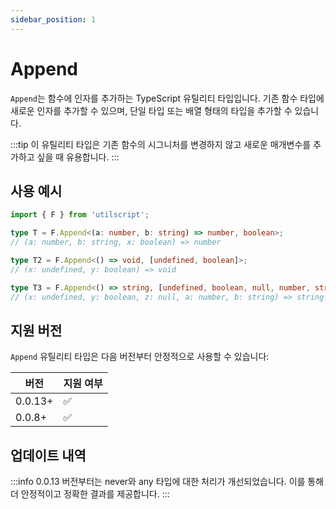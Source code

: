 ```yaml
---
sidebar_position: 1
---
```


# Append

`Append`는 함수에 인자를 추가하는 TypeScript 유틸리티 타입입니다. 기존 함수 타입에 새로운 인자를 추가할 수 있으며, 단일 타입 또는 배열 형태의 타입을 추가할 수 있습니다.

:::tip
이 유틸리티 타입은 기존 함수의 시그니처를 변경하지 않고 새로운 매개변수를 추가하고 싶을 때 유용합니다.
:::

## 사용 예시

```ts
import { F } from 'utilscript';

type T = F.Append<(a: number, b: string) => number, boolean>;
// (a: number, b: string, x: boolean) => number

type T2 = F.Append<() => void, [undefined, boolean]>;
// (x: undefined, y: boolean) => void

type T3 = F.Append<() => string, [undefined, boolean, null, number, string]>;
// (x: undefined, y: boolean, z: null, a: number, b: string) => string
```

## 지원 버전

`Append` 유틸리티 타입은 다음 버전부터 안정적으로 사용할 수 있습니다:

| 버전    | 지원 여부 |
| ------- | --------- |
| 0.0.13+ | ✅        |
| 0.0.8+  | ✅        |

## 업데이트 내역

:::info
0.0.13 버전부터는 never와 any 타입에 대한 처리가 개선되었습니다. 이를 통해 더 안정적이고 정확한 결과를 제공합니다.
:::
